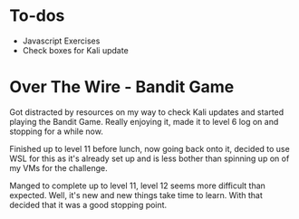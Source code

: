 # To-dos
 - Javascript Exercises
 - Check boxes for Kali update

 # Over The Wire - Bandit Game
 Got distracted by resources on my way to check Kali updates and started playing the Bandit Game.
 Really enjoying it, made it to level 6 log on and stopping for a while now.

Finished up to level 11 before lunch, now going back onto it, decided to use WSL for this as it's already set up and is less bother than spinning up on of my VMs for the challenge.

Manged to complete up to level 11, level 12 seems more difficult than expected. Well, it's new and new things take time to learn. With that decided that it was a good stopping point.